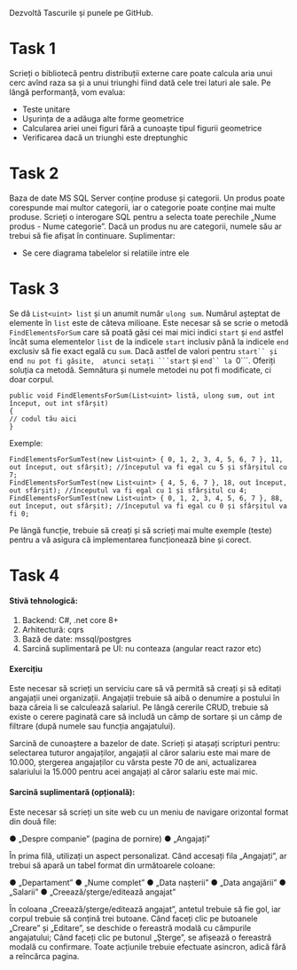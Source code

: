 ﻿Dezvoltă Tascurile și punele pe GitHub.

# Task 1
Scrieți o bibliotecă pentru distribuții externe care poate calcula aria unui cerc avînd raza sa și 
a unui triunghi fiind dată cele trei laturi ale sale.
Pe lângă performanță, vom evalua:
- Teste unitare
- Ușurința de a adăuga alte forme geometrice
- Calcularea ariei unei figuri fără a cunoaște tipul figurii geometrice
- Verificarea dacă un triunghi este dreptunghic

# Task 2
Baza de date MS SQL Server conține produse și categorii. Un produs poate corespunde mai multor categorii, iar o categorie poate 
conține mai multe produse. Scrieți o interogare SQL pentru a selecta toate perechile „Nume produs - Nume categorie”. 
Dacă un produs nu are categorii, numele său ar trebui să fie afișat în continuare.
Suplimentar:
- Se cere diagrama tabelelor si relatiile intre ele

# Task 3
Se dă ```List<uint> list``` și un anumit număr ```ulong sum```. Numărul așteptat de elemente în ```list``` este de câteva milioane.
Este necesar să se scrie o metodă ```FindElementsForSum``` care să poată găsi cei mai mici indici ```start``` și ```end``` astfel 
încât suma elementelor ```list``` de la indicele ```start``` inclusiv până la indicele ```end``` exclusiv să fie exact 
egală cu ```sum```. Dacă astfel de valori pentru ```start`` și ```end`` nu pot fi găsite, 
atunci setați ```start`` și ```end`` la ```0```. Oferiți soluția ca metodă. Semnătura și numele 
metodei nu pot fi modificate, ci doar corpul.

```
public void FindElementsForSum(List<uint> listă, ulong sum, out int început, out int sfârșit)
{
// codul tău aici
}
```

Exemple:
```
FindElementsForSumTest(new List<uint> { 0, 1, 2, 3, 4, 5, 6, 7 }, 11, out început, out sfârșit); //începutul va fi egal cu 5 și sfârșitul cu 7;
FindElementsForSumTest(new List<uint> { 4, 5, 6, 7 }, 18, out început, out sfârșit); //începutul va fi egal cu 1 și sfârșitul cu 4;
FindElementsForSumTest(new List<uint> { 0, 1, 2, 3, 4, 5, 6, 7 }, 88, out început, out sfârșit); //începutul va fi egal cu 0 și sfârșitul va fi 0;
```

Pe lângă funcție, trebuie să creați și să scrieți mai multe exemple (teste) pentru a vă asigura că implementarea funcționează bine și corect.

# Task 4

#### **Stivă tehnologică:**

1. Backend: C#, .net core 8+
2. Arhitectură: cqrs
3. Bază de date: mssql/postgres
4. Sarcină suplimentară pe UI: nu conteaza (angular react razor etc)

#### **Exercițiu**

Este necesar să scrieți un serviciu care să vă permită să creați și să editați angajații unei organizații. Angajații trebuie 
să aibă o denumire a postului în baza căreia li se calculează salariul. Pe lângă cererile CRUD, trebuie să existe o 
cerere paginată care să includă un câmp de sortare și un câmp de filtrare (după numele sau funcția angajatului).

Sarcină de cunoaștere a bazelor de date. Scrieți și atașați scripturi pentru: selectarea tuturor angajaților, 
angajații al căror salariu este mai mare de 10.000, ștergerea angajaților cu vârsta peste 70 de ani, 
actualizarea salariului la 15.000 pentru acei angajați al căror salariu este mai mic.

#### Sarcină suplimentară (opțională):

Este necesar să scrieți un site web cu un meniu de navigare orizontal format din două file:

● „Despre companie” (pagina de pornire)
● „Angajați”

În prima filă, utilizați un aspect personalizat. Când accesați fila „Angajați”, ar trebui să apară un tabel 
format din următoarele coloane:

● „Departament”
● „Nume complet”
● „Data nașterii”
● „Data angajării”
● „Salarii”
● „Creează/șterge/editează angajat”

În coloana „Creează/șterge/editează angajat”, antetul trebuie să fie gol, iar corpul trebuie să conțină trei butoane. Când faceți
clic pe butoanele „Creare” și „Editare”, se deschide o fereastră modală cu câmpurile angajatului; Când faceți clic pe butonul 
„Șterge”, se afișează o fereastră modală cu confirmare. Toate acțiunile trebuie efectuate asincron, adică fără a reîncărca pagina.
